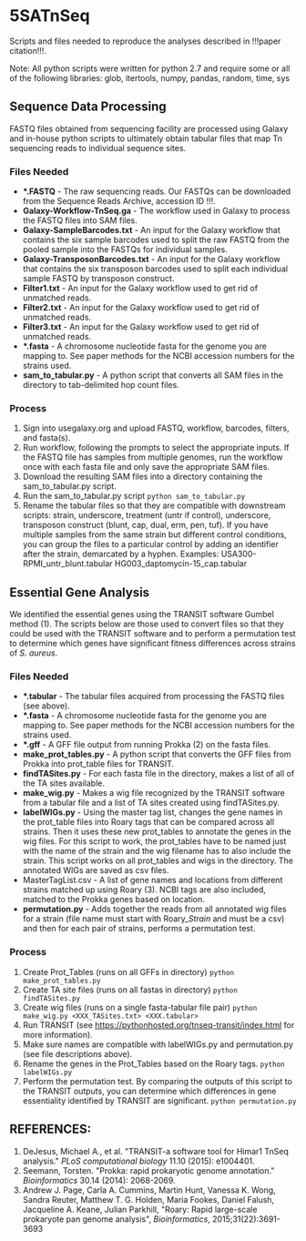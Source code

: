 # 5SATnSeq
Scripts and files needed to reproduce the analyses described in !!!paper citation!!!. 

Note: All python scripts were written for python 2.7 and require some or all of the following libraries: glob, itertools, numpy, pandas, random, time, sys

## Sequence Data Processing

FASTQ files obtained from sequencing facility are processed using Galaxy and in-house python scripts to ultimately obtain tabular files that map Tn sequencing reads to individual sequence sites. 


### Files Needed
- __*.FASTQ__ - The raw sequencing reads. Our FASTQs can be downloaded from the Sequence Reads Archive, accession ID !!!. 
- __Galaxy-Workflow-TnSeq.ga__ - The workflow used in Galaxy to process the FASTQ files into SAM files. 
- __Galaxy-SampleBarcodes.txt__ - An input for the Galaxy workflow that contains the six sample barcodes used to split the raw FASTQ from the pooled sample into the FASTQs for individual samples. 
- __Galaxy-TransposonBarcodes.txt__ - An input for the Galaxy workflow that contains the six transposon barcodes used to split each individual sample FASTQ by transposon construct. 
- __Filter1.txt__ - An input for the Galaxy workflow used to get rid of unmatched reads. 
- __Filter2.txt__ - An input for the Galaxy workflow used to get rid of unmatched reads.
- __Filter3.txt__ - An input for the Galaxy workflow used to get rid of unmatched reads.
- __*.fasta__ - A chromosome nucleotide fasta for the genome you are mapping to. See paper methods for the NCBI accession numbers for the strains used.  
- __sam_to_tabular.py__ - A python script that converts all SAM files in the directory to tab-delimited hop count files. 

### Process
1. Sign into usegalaxy.org and upload FASTQ, workflow, barcodes, filters, and fasta(s). 
2. Run workflow, following the prompts to select the appropriate inputs. If the FASTQ file has samples from multiple genomes, run the workflow once with each fasta file and only save the appropriate SAM files.
3. Download the resulting SAM files into a directory containing the sam_to_tabular.py script. 
4. Run the sam_to_tabular.py script `python sam_to_tabular.py`
5. Rename the tabular files so that they are compatible with downstream scripts: strain, underscore, treatment (untr if control), underscore, transposon construct (blunt, cap, dual, erm, pen, tuf). If you have multiple samples from the same strain but different control conditions, you can group the files to a particular control by adding an identifier after the strain, demarcated by a hyphen. Examples: USA300-RPMI_untr_blunt.tabular HG003_daptomycin-15_cap.tabular

## Essential Gene Analysis

We identified the essential genes using the TRANSIT software Gumbel method (1). The scripts below are those used to convert files so that they could be used with the TRANSIT software and to perform a permutation test to determine which genes have significant fitness differences across strains of *S. aureus*. 

### Files Needed
- __*.tabular__ - The tabular files acquired from processing the FASTQ files (see above).
- __*.fasta__ - A chromosome nucleotide fasta for the genome you are mapping to. See paper methods for the NCBI accession numbers for the strains used.
- __*.gff__ - A GFF file output from running Prokka (2) on the fasta files.
- __make_prot_tables.py__ - A python script that converts the GFF files from Prokka into prot_table files for TRANSIT. 
- __findTASites.py__ - For each fasta file in the directory, makes a list of all of the TA sites available.
- __make_wig.py__ - Makes a wig file recognized by the TRANSIT software from a tabular file and a list of TA sites created using findTASites.py.
- __labelWIGs.py__ - Using the master tag list, changes the gene names in the prot_table files into Roary tags that can be compared across all strains. Then it uses these new prot_tables to annotate the genes in the wig files. For this script to work, the prot_tables have to be named just with the name of the strain and the wig filename has to also include the strain. This script works on all prot_tables and wigs in the directory. The annotated WIGs are saved as csv files.  
- MasterTagList.csv - A list of gene names and locations from different strains matched up using Roary (3). NCBI tags are also included, matched to the Prokka genes based on location. 
- __permutation.py__ - Adds together the reads from all annotated wig files for a strain (file name must start with Roary_*Strain* and must be a csv) and then for each pair of strains, performs a permutation test.  

### Process
1. Create Prot_Tables (runs on all GFFs in directory) `python make_prot_tables.py`
2. Create TA site files (runs on all fastas in directory) `python findTASites.py`
3. Create wig files (runs on a single fasta-tabular file pair) `python make_wig.py <XXX_TASites.txt> <XXX.tabular>`
4. Run TRANSIT (see <https://pythonhosted.org/tnseq-transit/index.html> for more information).
5. Make sure names are compatible with labelWIGs.py and permutation.py (see file descriptions above). 
6. Rename the genes in the Prot_Tables based on the Roary tags. `python labelWIGs.py` 
7. Perform the permutation test. By comparing the outputs of this script to the TRANSIT outputs, you can determine which differences in gene essentiality identified by TRANSIT are significant.  `python permutation.py`

## REFERENCES: 
1. DeJesus, Michael A., et al. "TRANSIT-a software tool for Himar1 TnSeq analysis." *PLoS computational biology* 11.10 (2015): e1004401.
2. Seemann, Torsten. "Prokka: rapid prokaryotic genome annotation." *Bioinformatics* 30.14 (2014): 2068-2069. 
3. Andrew J. Page, Carla A. Cummins, Martin Hunt, Vanessa K. Wong, Sandra Reuter, Matthew T. G. Holden, Maria Fookes, Daniel Falush, Jacqueline A. Keane, Julian Parkhill, "Roary: Rapid large-scale prokaryote pan genome analysis", *Bioinformatics*, 2015;31(22):3691-3693 